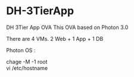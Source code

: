 # DH-3TierApp
DH 3Tier App OVA
This OVA based on Photon 3.0

There are 4 VMs. 2 Web + 1 App + 1 DB

Photon OS :
 
chage -M -1 root <br>
vi /etc/hostname <br>






